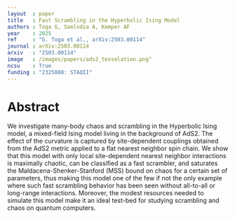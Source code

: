 ```yaml
---
layout  : paper
title   : Fast Scrambling in the Hyperbolic Ising Model 
authors : Toga G, Samlodia A, Kemper AF
year    : 2025
ref     : "G. Toga et al., arXiv:2503.00114"
journal : arXiv:2503.00114 
arxiv   : "2503.00114"
image   : /images/papers/ads2_tesselation.png"
ncsu    : True
funding : "2325080: STAQII"
---
```


# Abstract
We investigate many-body chaos and scrambling in the Hyperbolic Ising model, a mixed-field Ising model living in the background of AdS2. The effect of the curvature is captured by site-dependent couplings obtained from the AdS2 metric applied to a flat nearest neighbor spin chain. We show that this model with only local site-dependent nearest neighbor interactions is maximally chaotic, can be classified as a fast scrambler, and saturates the Maldacena-Shenker-Stanford (MSS) bound on chaos for a certain set of parameters, thus making this model one of the few if not the only example where such fast scrambling behavior has been seen without all-to-all or long-range interactions. Moreover, the modest resources needed to simulate this model make it an ideal test-bed for studying scrambling and chaos on quantum computers.
